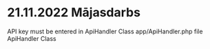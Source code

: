 # 21.11.2022 Mājasdarbs


API key must be entered in  ApiHandler Class app/ApiHandler.php file ApiHandler Class